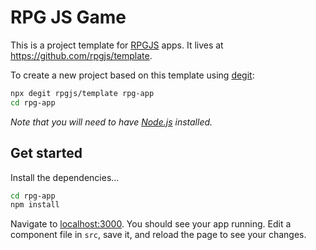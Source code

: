 # RPG JS Game

This is a project template for [RPGJS](https://rpgjs.dev) apps. It lives at https://github.com/rpgjs/template.

To create a new project based on this template using [degit](https://github.com/Rich-Harris/degit):

```bash
npx degit rpgjs/template rpg-app
cd rpg-app
```

*Note that you will need to have [Node.js](https://nodejs.org) installed.*

## Get started

Install the dependencies...

```bash
cd rpg-app
npm install
```

Navigate to [localhost:3000](http://localhost:3000). You should see your app running. Edit a component file in `src`, save it, and reload the page to see your changes.